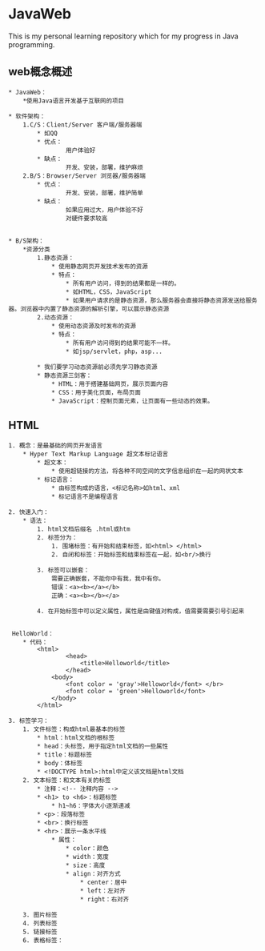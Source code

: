 # JavaWeb
This is my personal learning repository which for my progress in Java programming.


## web概念概述
	* JavaWeb：
		*使用Java语言开发基于互联网的项目

	* 软件架构：
	   	1.C/S：Client/Server 客户端/服务器端
			* 如QQ
			* 优点：
			 		用户体验好
			* 缺点：
					开发、安装，部署，维护麻烦
		2.B/S：Browser/Server 浏览器/服务器端
			* 优点：
					开发、安装，部署，维护简单
			* 缺点：
					如果应用过大，用户体验不好
					对硬件要求较高


	* B/S架构：
		*资源分类
			1.静态资源：
				* 使用静态网页开发技术发布的资源
				* 特点：
					* 所有用户访问，得到的结果都是一样的。
					* 如HTML，CSS，JavaScript
					* 如果用户请求的是静态资源，那么服务器会直接将静态资源发送给服务器。浏览器中内置了静态资源的解析引擎，可以展示静态资源
			2.动态资源：
				* 使用动态资源及时发布的资源
				* 特点：
					* 所有用户访问得到的结果可能不一样。
					* 如jsp/servlet，php，asp...
			
			* 我们要学习动态资源前必须先学习静态资源
			* 静态资源三剑客：
				* HTML：用于搭建基础网页，展示页面内容
				* CSS：用于美化页面，布局页面
				* JavaScript：控制页面元素，让页面有一些动态的效果。


## HTML
	1. 概念：是最基础的网页开发语言
		* Hyper Text Markup Language 超文本标记语言
			* 超文本：
				* 使用超链接的方法，将各种不同空间的文字信息组织在一起的网状文本
			* 标记语言：
				* 由标签构成的语言，<标记名称>如html、xml
				* 标记语言不是编程语言
		
	2. 快速入门：
		* 语法：
			1. html文档后缀名 .html或htm
			2. 标签分为：
				1. 围堵标签：有开始和结束标签，如<html> </html>
				2. 自闭和标签：开始标签和结束标签在一起，如<br/>换行
			
			3. 标签可以嵌套：
				需要正确嵌套，不能你中有我，我中有你。
				错误：<a><b></a></b>
				正确：<a><b></b></a>	

			4. 在开始标签中可以定义属性，属性是由键值对构成，值需要需要引号引起来
			

	 HelloWorld：
		* 代码：
			<html>   
					<head> 
						<title>Helloworld</title> 
					</head>  
				<body>  
					<font color = 'gray'>Helloworld</font> </br>  	
					<font color = 'green'>Helloworld</font>  
				</body>  
			</html>  

	3. 标签学习：
		1. 文件标签：构成html最基本的标签
			* html：html文档的根标签
			* head：头标签，用于指定html文档的一些属性
			* title：标题标签
			* body：体标签
			* <!DOCTYPE html>:html中定义该文档是html文档
		2. 文本标签：和文本有关的标签
			* 注释：<!-- 注释内容 -->
			* <h1> to <h6>：标题标签
				* h1~h6：字体大小逐渐递减
			* <p>：段落标签
			* <br>：换行标签
			* <hr>：展示一条水平线
				* 属性：
					* color：颜色
					* width：宽度
					* size：高度
					* align：对齐方式
						* center：居中
						* left：左对齐
						* right：右对齐
			
		3. 图片标签
		4. 列表标签
		5. 链接标签
		6. 表格标签：

